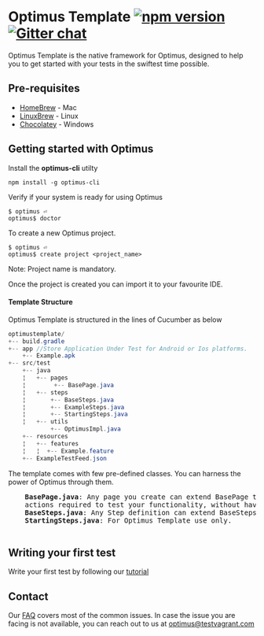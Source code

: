 # Optimus Template  [![npm version](https://badge.fury.io/js/optimus-cli.svg)](https://badge.fury.io/js/optimus-cli) [![Gitter chat](https://badges.gitter.im/optimus_support/optimus.png)](https://gitter.im/optimus_support/optimus)

Optimus Template is the native framework for Optimus, designed to help you
to get started with your tests in the swiftest time possible.

## Pre-requisites
* [HomeBrew](https://brew.sh/) - Mac
* [LinuxBrew](http://linuxbrew.sh/) - Linux
* [Chocolatey](https://chocolatey.org/) - Windows



## Getting started with Optimus
Install the <b>optimus-cli</b> utilty

```
npm install -g optimus-cli
```

Verify if your system is ready for using Optimus

```
$ optimus ⏎
optimus$ doctor
```
To create a new Optimus project.

```
$ optimus ⏎
optimus$ create project <project_name>
```
Note: Project name is mandatory.

Once the project is created you can import it to your favourite IDE.

#### Template Structure
Optimus Template is structured in the lines of Cucumber as below

``` java
optimustemplate/
+-- build.gradle
+-- app //Store Application Under Test for Android or Ios platforms.
    +-- Example.apk
+-- src/test
    +-- java
    ¦   +-- pages 
    ¦        +-- BasePage.java 
    ¦   +-- steps 
    ¦       +-- BaseSteps.java
    ¦       +-- ExampleSteps.java
    ¦       +-- StartingSteps.java
    ¦   +-- utils 
            +-- OptimusImpl.java
    +-- resources
    ¦   +-- features
    ¦   ¦  +-- Example.feature
    +-- ExampleTestFeed.json
```

The template comes with few pre-defined classes. You can harness the power of Optimus through them.

   <pre>
    <b>BasePage.java</b>: Any page you create can extend BasePage to perform most of the
    actions required to test your functionality, without having to reinvent the wheel.
    <b>BaseSteps.java</b>: Any Step definition can extend BaseSteps.
    <b>StartingSteps.java</b>: For Optimus Template use only.
   </pre>

## Writing your first test
Write your first test by following our [tutorial](https://github.com/testvagrant/optimusTemplate/wiki/My-First-Test)

## Contact
Our [FAQ](https://github.com/testvagrant/optimusTemplate/wiki/FAQ) covers most of the common issues. In case the issue you are facing is not available, you can reach out to us at optimus@testvagrant.com





